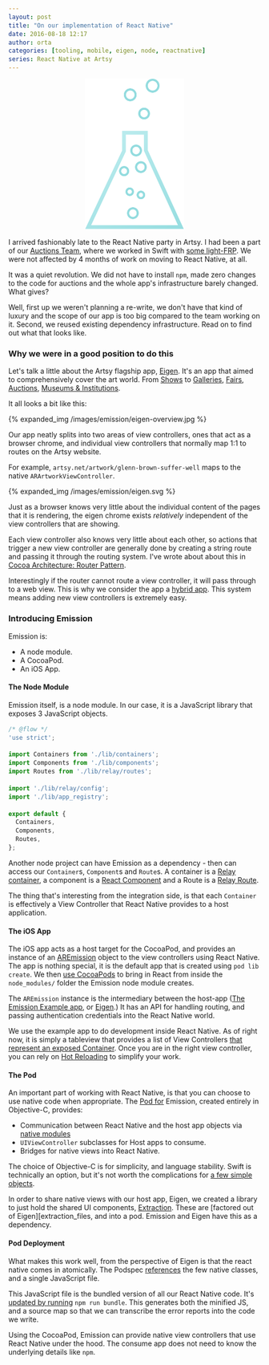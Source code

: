 ```yaml
---
layout: post
title: "On our implementation of React Native"
date: 2016-08-18 12:17
author: orta
categories: [tooling, mobile, eigen, node, reactnative]
series: React Native at Artsy
---
```


<center>
 <img src="/images/emission/emission-logo-artsy.svg" style="height:300px;">
</center>

I arrived fashionably late to the React Native party in Artsy. I had been a part of our [Auctions Team][auctions_team], where we worked in Swift with [some light-FRP][interstellar]. We were not affected by 4 months of work on moving to React Native, at all. 

It was a quiet revolution. We did not have to install `npm`, made zero changes to the code for auctions and the whole app's infrastructure barely changed. What gives? 

Well, first up we weren't planning a re-write, we don't have that kind of luxury and the scope of our app is too big compared to the team working on it. Second, we reused existing dependency infrastructure. Read on to find out what that looks like.

<!-- more -->

### Why we were in a good position to do this

Let's talk a little about the Artsy flagship app, [Eigen][eigen]. It's an app that aimed to comprehensively cover the art world. From [Shows](https://www.artsy.net/shows) to [Galleries](https://www.artsy.net/galleries), [Fairs](https://www.artsy.net/art-fairs), [Auctions](https://www.artsy.net/auctions), [Museums & Institutions](https://www.artsy.net/institutions).  

It all looks a bit like this: 

{% expanded_img /images/emission/eigen-overview.jpg %}

Our app neatly splits into two areas of view controllers, ones that act as a browser chrome, and individual view controllers that normally map 1:1 to routes on the Artsy website. 

For example, `artsy.net/artwork/glenn-brown-suffer-well` maps to the native `ARArtworkViewController`. 

{% expanded_img /images/emission/eigen.svg %}

Just as a browser knows very little about the individual content of the pages that it is rendering, the eigen chrome exists _relatively_ independent of the view controllers that are showing. 

Each view controller also knows very little about each other, so actions that trigger a new view controller are generally done by creating a string route and passing it through the routing system. I've wrote about about this in [Cocoa Architecture: Router Pattern][router_pattern]. 

Interestingly if the router cannot route a view controller, it will pass through to a web view. This is why we consider the app a [hybrid app][hybrid_app]. This system means adding new view controllers is extremely easy.

### Introducing Emission

Emission is:

- A node module.
- A CocoaPod.
- An iOS App.

#### The Node Module

Emission itself, is a node module. In our case, it is a JavaScript library that exposes 3 JavaScript objects.

``` javascript
/* @flow */
'use strict';

import Containers from './lib/containers';
import Components from './lib/components';
import Routes from './lib/relay/routes';

import './lib/relay/config';
import './lib/app_registry';

export default {
  Containers,
  Components,
  Routes,
};
```

Another node project can have Emission as a dependency - then can access our `Container`s, `Component`s and `Route`s. A container is a [Relay container][relay_cont], a component is a [React Component][react_component] and a Route is a [Relay Route][relay_route].

The thing that's interesting from the integration side, is that each `Container` is effectively a View Controller that React Native provides to a host application.

#### The iOS App

The iOS app acts as a host target for the CocoaPod, and provides an instance of an [AREmission][ar_emission] object to the view controllers using React Native. The app is nothing special, it is the default app that is created using `pod lib create`. We then [use CocoaPods][pods_emission] to bring in React from inside the `node_modules/` folder the Emission node module creates.

The `AREmission` instance is the intermediary between the host-app ([The Emission Example app][example_emission], or [Eigen][eigen_emission].) It has an API for handling routing, and passing authentication credentials into the React Native world.

We use the example app to do development inside React Native. As of right now, it is simply a tableview that provides a list of View Controllers [that represent an exposed Container][app_delegate_cont]. Once you are in the right view controller, you can rely on [Hot Reloading][reloading] to simplify your work.

#### The Pod

An important part of working with React Native, is that you can choose to use native code when appropriate. The [Pod for][podspec] Emission, created entirely in Objective-C, provides:

* Communication between React Native and the host app objects via [native modules][native_modules] 
* `UIViewController` subclasses for Host apps to consume.
* Bridges for native views into React Native.
 
The choice of Objective-C is for simplicity, and language stability. Swift is technically an option, but it's not  worth the complications for [a few simple objects][emission_pod_classes]. 

In order to share native views with our host app, Eigen, we created a library to just hold the shared UI components, [Extraction][extraction]. These are [factored out of Eigen][extraction_files, and into a pod. Emission and Eigen have this as a dependency.

#### Pod Deployment

What makes this work well, from the perspective of Eigen is that the react native comes in atomically. The Podspec [references][emission_resource] the few native classes, and a single JavaScript file. 

This JavaScript file is the bundled version of all our React Native code. It's [updated  by running][emission_run_bundle] `npm run bundle`. This generates both the minified JS, and a source map so that we can transcribe the error reports into the code we write.

Using the CocoaPod, Emission can provide native view controllers that use React Native under the hood. The consume app does not need to know the underlying details like `npm`. 



[auctions_team]: /blog/2016/08/09/the-tech-behind-live-auction-integration/
[interstellar]: https://cocoapods.org/pods/Interstellar
[eigen]: https://github.com/artsy/eigen/
[router_pattern]: https://artsy.github.io/blog/2015/08/15/Cocoa-Architecture-Router-Pattern/
[hybrid_app]: http://artsy.github.io/blog/2015/08/24/Cocoa-Architecture-Hybrid-Apps/
[ar_emission]: https://github.com/artsy/emission/blob/master/Pod/Classes/Core/AREmission.m
[example_emission]: https://github.com/artsy/emission/blob/eb9d0f6ca0edd3eb9f07dd9ff3b8499f095bc45b/Example/Emission/AppDelegate.m#L56
[eigen_emission]: https://github.com/artsy/eigen/blob/41b00f6fe497de9e902315104089370dea417017/Artsy/App/ARAppDelegate%2BEmission.m
[reloading]: http://facebook.github.io/react-native/releases/0.31/docs/debugging.html#automatic-reloading
[relay_cont]: https://facebook.github.io/relay/docs/api-reference-relay-container.html
[react_component]: https://facebook.github.io/react/docs/component-api.html
[relay_route]: https://facebook.github.io/relay/docs/guides-routes.html#content
[pods_emission]: https://github.com/artsy/emission/blob/eb9d0f6ca0edd3eb9f07dd9ff3b8499f095bc45b/Example/Podfile
[app_delegate_cont]: https://github.com/artsy/emission/blob/eb9d0f6ca0edd3eb9f07dd9ff3b8499f095bc45b/Example/Emission/AppDelegate.m#L159-L169
[podspec]: https://github.com/artsy/emission/blob/eb9d0f6ca0edd3eb9f07dd9ff3b8499f095bc45b/Emission.podspec
[native_modules]: https://facebook.github.io/react-native/docs/native-modules-ios.html
[emission_pod_classes]: https://github.com/artsy/emission/tree/eb9d0f6ca0edd3eb9f07dd9ff3b8499f095bc45b/Pod/Classes
[extraction]: https://github.com/artsy/extraction
[extraction_files]: https://github.com/artsy/extraction/tree/d6a32186f7098eb2ec5d05e2fb5302a8378eff70/Extraction/Classes
[emission_resource]: https://github.com/artsy/emission/blob/master/Emission.podspec#L17-L18
[emission_bundling]: https://github.com/artsy/emission/blob/eb9d0f6ca0edd3eb9f07dd9ff3b8499f095bc45b/package.json#L7
[emission_run_bundle]: https://github.com/artsy/emission/blob/eb9d0f6ca0edd3eb9f07dd9ff3b8499f095bc45b/package.json#L7